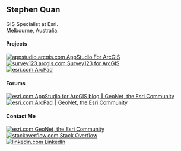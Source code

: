 ## Stephen Quan

GIS Specialist at Esri.  
Melbourne, Australia.  

#### Projects

[![appstudio.arcgis.com](https://appstudio.arcgis.com/favicon.ico) AppStudio For ArcGIS](https://appstudio.arcgis.com)  
[![survey123.arcgis.com](http://survey123.arcgis.com/assets/img/favicon-16889974.ico) Survey123 for ArcGIS](https://survey123.arcgis.com)  
[![esri.com](https://appstudio.arcgis.com/favicon.ico) ArcPad](https://www.esri.com/en-us/arcgis/products/arcpad/overview)  

#### Forums

[![esri.com](https://assets2.jiveon.com/core/2018.16.0.0.11dadcc/images/jive-icon-blog-12x12.png) AppStudio for ArcGIS blog ‖ GeoNet, the Esri Community](https://community.esri.com/groups/appstudio/blog)  
[![esri.com](https://assets2.jiveon.com/core/2018.16.0.0.11dadcc/images/jive-icon-blog-12x12.png) ArcPad ‖ GeoNet, the Esri Community](https://community.esri.com/community/gis/applications/arcpad/content)  

#### Contact Me

[![esri.com](https://community.esri.com/resources/images/palette-1016/faviconImage-1553176046682-favicon.ico) GeoNet, the Esri Community](https://community.esri.com/people/SQuan-esristaff)  
[![stackoverflow.com](https://stackoverflow.com/favicon.ico) Stack Overflow](https://stackoverflow.com/users/881441/stephen-quan/)  
[![linkedin.com](https://linkedin.com/favicon.ico) LinkedIn](https://www.linkedin.com/in/stephen-quan-b2b44636)  
